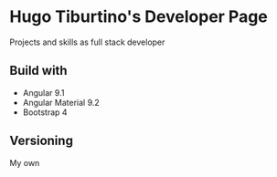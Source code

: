 # Hugo Tiburtino's Developer Page

Projects and skills as full stack developer

## Build with
* Angular 9.1
* Angular Material 9.2
* Bootstrap 4

## Versioning
My own